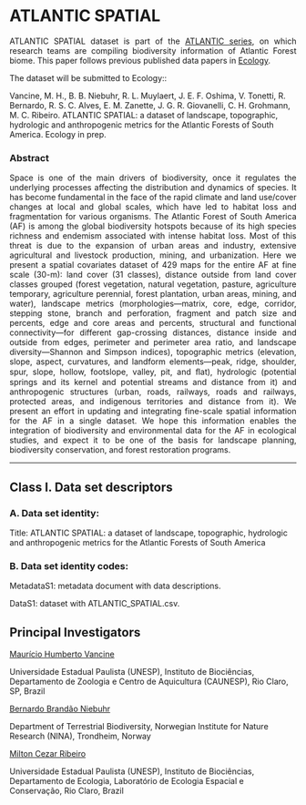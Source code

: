 # ATLANTIC SPATIAL

<p align="justify">
ATLANTIC SPATIAL dataset is part of the <a href="https://github.com/LEEClab/Atlantic_series">ATLANTIC series</a>, on which research teams are compiling biodiversity information of Atlantic Forest biome. This paper follows previous published data papers in <a href="https://esajournals.onlinelibrary.wiley.com/doi/toc/10.1002/(ISSN)1939-9170.AtlanticPapers">Ecology</a>.

The dataset will be submitted to Ecology::

Vancine, M. H., B. B. Niebuhr, R. L. Muylaert, J. E. F. Oshima, V. Tonetti, R. Bernardo, R. S. C. Alves, E. M. Zanette, J. G. R. Giovanelli, C. H. Grohmann, M. C. Ribeiro. ATLANTIC SPATIAL: a dataset of landscape, topographic, hydrologic and anthropogenic metrics for the Atlantic Forests of South America. Ecology in prep. </p>

### Abstract

<p align="justify">
Space is one of the main drivers of biodiversity, once it regulates the underlying processes affecting the distribution and dynamics of species. It has become fundamental in the face of the rapid climate and land use/cover changes at local and global scales, which have led to habitat loss and fragmentation for various organisms. The Atlantic Forest of South America (AF) is among the global biodiversity hotspots because of its high species richness and endemism associated with intense habitat loss. Most of this threat is due to the expansion of urban areas and industry, extensive agricultural and livestock production, mining, and urbanization. Here we present a spatial covariates dataset of 429 maps for the entire AF at fine scale (30-m): land cover (31 classes), distance outside from land cover classes grouped (forest vegetation, natural vegetation, pasture, agriculture temporary, agriculture perennial, forest plantation, urban areas, mining, and water), landscape metrics (morphologies—matrix, core, edge, corridor, stepping stone, branch and perforation, fragment and patch size and percents, edge and core areas and percents, structural and functional connectivity—for different gap-crossing distances, distance inside and outside from edges, perimeter and perimeter area ratio, and landscape diversity—Shannon and Simpson indices), topographic metrics (elevation, slope, aspect, curvatures, and landform elements—peak, ridge, shoulder, spur, slope, hollow, footslope, valley, pit, and ﬂat), hydrologic (potential springs and its kernel and potential streams and distance from it) and anthropogenic structures (urban, roads, railways, roads and railways, protected areas, and indigenous territories and distance from it). We present an effort in updating and integrating fine-scale spatial information for the AF in a single dataset. We hope this information enables the integration of biodiversity and environmental data for the AF in ecological studies, and expect it to be one of the basis for landscape planning, biodiversity conservation, and forest restoration programs.
</p>

---

## Class I. Data set descriptors
### A. Data set identity:
Title: ATLANTIC SPATIAL: a dataset of landscape, topographic, hydrologic and anthropogenic metrics for the Atlantic Forests of South America

### B. Data set identity codes: 
MetadataS1: metadata document with data descriptions.

DataS1: dataset with ATLANTIC_SPATIAL.csv.

## Principal Investigators
<ins>
  Maurício Humberto Vancine
</ins>

Universidade Estadual Paulista (UNESP), Instituto de Biociências, Departamento de Zoologia e Centro de Aquicultura (CAUNESP), Rio Claro, SP, Brazil

<ins>
  Bernardo Brandão Niebuhr
</ins>

Department of Terrestrial Biodiversity, Norwegian Institute for Nature Research (NINA), Trondheim, Norway

<ins>
  Milton Cezar Ribeiro
</ins>
  
Universidade Estadual Paulista (UNESP), Instituto de Biociências, Departamento de Ecologia, Laboratório de Ecologia Espacial e Conservação, Rio Claro, Brazil

</p>
